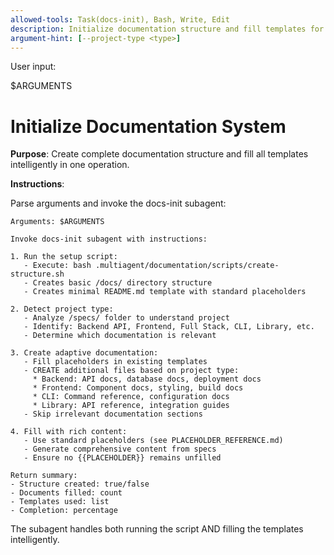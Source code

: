 ```yaml
---
allowed-tools: Task(docs-init), Bash, Write, Edit
description: Initialize documentation structure and fill templates for any project
argument-hint: [--project-type <type>]
---
```


User input:

$ARGUMENTS

# Initialize Documentation System

**Purpose**: Create complete documentation structure and fill all templates intelligently in one operation.

**Instructions**:

Parse arguments and invoke the docs-init subagent:

```
Arguments: $ARGUMENTS

Invoke docs-init subagent with instructions:

1. Run the setup script:
   - Execute: bash .multiagent/documentation/scripts/create-structure.sh
   - Creates basic /docs/ directory structure
   - Creates minimal README.md template with standard placeholders

2. Detect project type:
   - Analyze /specs/ folder to understand project
   - Identify: Backend API, Frontend, Full Stack, CLI, Library, etc.
   - Determine which documentation is relevant

3. Create adaptive documentation:
   - Fill placeholders in existing templates
   - CREATE additional files based on project type:
     * Backend: API docs, database docs, deployment docs
     * Frontend: Component docs, styling, build docs
     * CLI: Command reference, configuration docs
     * Library: API reference, integration guides
   - Skip irrelevant documentation sections

4. Fill with rich content:
   - Use standard placeholders (see PLACEHOLDER_REFERENCE.md)
   - Generate comprehensive content from specs
   - Ensure no {{PLACEHOLDER}} remains unfilled

Return summary:
- Structure created: true/false
- Documents filled: count
- Templates used: list
- Completion: percentage
```

The subagent handles both running the script AND filling the templates intelligently.